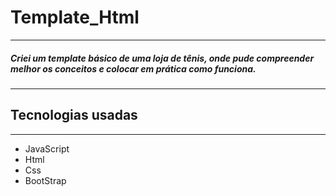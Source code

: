 # Template_Html
---
##### Criei um template básico de uma loja de tênis, onde pude compreender melhor os conceitos e colocar em prática como funciona.
---
## Tecnologias usadas
---
- JavaScript
- Html
- Css
- BootStrap
